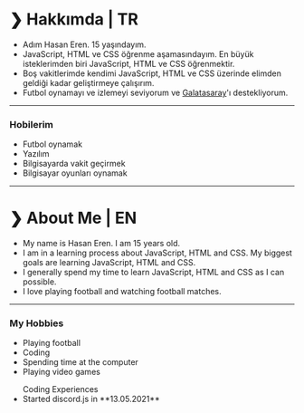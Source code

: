 <h1>❯ Hakkımda | TR</h1>
<ul>
  <li>Adım Hasan Eren. 15 yaşındayım.</li>
  <li>JavaScript, HTML ve CSS öğrenme aşamasındayım. En büyük isteklerimden biri JavaScript, HTML ve CSS öğrenmektir.</li>
  <li>Boş vakitlerimde kendimi JavaScript, HTML ve CSS üzerinde elimden geldiği kadar geliştirmeye çalışırım.</li>
  <li>Futbol oynamayı ve izlemeyi seviyorum ve <a href="https://www.google.com/search?q=galatasaray&oq=ga&aqs=chrome.0.69i59j69i57j0i131i395i433l2j69i60l3j69i61.476j1j7&sourceid=chrome&ie=UTF-8" target="_blank">Galatasaray</a>'ı destekliyorum.
</ul>
<hr>
<h3>Hobilerim</h3>
<ul>
  <li>Futbol oynamak</li>
  <li>Yazılım</li>
  <li>Bilgisayarda vakit geçirmek</li>
  <li>Bilgisayar oyunları oynamak</li>
</ul>
<hr>
<h1>❯ About Me | EN</h1>
<ul>
  <li>My name is Hasan Eren. I am 15 years old.</li>
  <li>I am in a learning process about JavaScript, HTML and CSS. My biggest goals are learning JavaScript, HTML and CSS.</li>
  <li>I generally spend my time to learn JavaScript, HTML and CSS as I can possible.</li>
  <li>I love playing football and watching football matches.</li>
</ul>
<hr>
<h3>My Hobbies</h3>
<ul>
  <li>Playing football</li>
  <li>Coding</li>
  <li>Spending time at the computer</li>
  <li>Playing video games</li>
</ul>
<ul>Coding Experiences
  <li>Started discord.js in **13.05.2021**</li>
